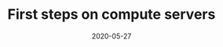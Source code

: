 ---
date: 2020-05-27
title: First steps on compute servers
file: img/cq2020.png
link: https://drive.google.com/file/d/1eUkY02v2V60s0ueD4wKczl1D_NvcvyBB/view?usp=sharing
---